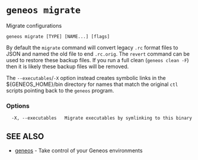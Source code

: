 # `geneos migrate`

Migrate configurations

```text
geneos migrate [TYPE] [NAME...] [flags]
```

By default the `migrate` command will convert legacy `.rc` format files
to JSON and named the old file to end `.rc.orig`. The `revert` command
can be used to restore these backup files. If you run a full clean
(`geneos clean -F`) then it is likely these backup files will be
removed.

The `--executables`/`-X` option instead creates symbolic links in the
${GENEOS_HOME}/bin directory for names that match the original `ctl`
scripts pointing back to the `geneos` program.

### Options

```text
  -X, --executables   Migrate executables by symlinking to this binary
```

## SEE ALSO

* [geneos](geneos.md)	 - Take control of your Geneos environments
